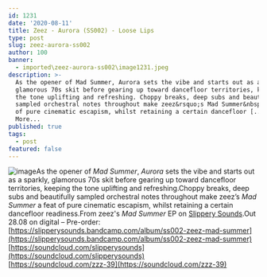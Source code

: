```yaml
---
id: 1231
date: '2020-08-11'
title: Zeez - Aurora (SS002) - Loose Lips
type: post
slug: zeez-aurora-ss002
author: 100
banner:
  - imported\zeez-aurora-ss002\image1231.jpeg
description: >-
  As the opener of Mad Summer, Aurora sets the vibe and starts out as a sparkly,
  glamorous 70s skit before gearing up toward dancefloor territories, keeping
  the tone uplifting and refreshing. Choppy breaks, deep subs and beautifully
  sampled orchestral notes throughout make zeez&rsquo;s Mad Summer&nbsp;a feat
  of pure cinematic escapism, whilst retaining a certain dancefloor [...]Read
  More...
published: true
tags:
  - post
featured: false
---
```

![image](../imported\zeez-aurora-ss002\image1231.jpeg)As the opener of _Mad Summer_, _Aurora_ sets the vibe and starts out as a sparkly, glamorous 70s skit before gearing up toward dancefloor territories, keeping the tone uplifting and refreshing.Choppy breaks, deep subs and beautifully sampled orchestral notes throughout make zeez’s _Mad Summer_ a feat of pure cinematic escapism, whilst retaining a certain dancefloor readiness.From zeez's _Mad Summer_ EP on [Slippery Sounds](https://slipperysounds.bandcamp.com/).Out 28.08 on digital – Pre-order: [](https://slipperysounds.bandcamp.com/album/ss002-zeez-mad-summer)[https://slipperysounds.bandcamp.com/album/ss002-zeez-mad-summer](https://slipperysounds.bandcamp.com/album/ss002-zeez-mad-summer)  
[https://soundcloud.com/slipperysounds](https://soundcloud.com/slipperysounds)  
[](https://soundcloud.com/zzz-39)[https://soundcloud.com/zzz-39](https://soundcloud.com/zzz-39)
